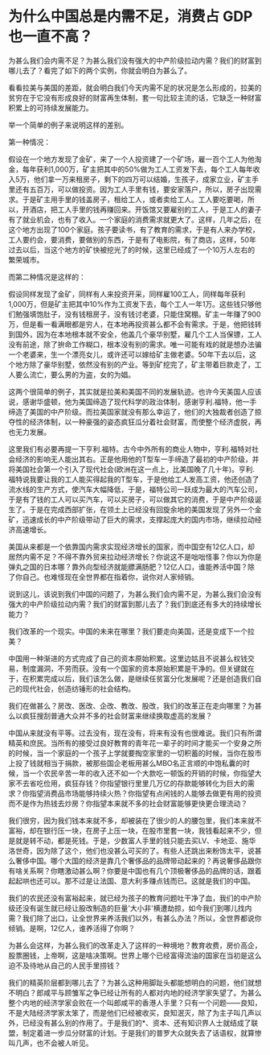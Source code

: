 # 为什么中国总是内需不足，消费占 GDP 也一直不高？

为甚么我们会内需不足？为甚么我们没有强大的中产阶级拉动内需？我们的财富到哪儿去了？看完了如下的两个实例，你就会明白为甚么了。

看看拉美与美国的差距，就会明白我们今天内需不足的状况是怎么形成的，拉美的贫穷在于它没有形成良好的财富再生体制，套一句比较主流的话，它缺乏一种财富积累上的可持续发展能力。

举一个简单的例子来说明这样的差别。

第一种情况：

假设在一个地方发现了金矿，来了一个人投资建了一个矿场，雇一百个工人为他淘金，每年获利1,000万，矿主把其中的50%做为工人工资发下去，每个工人每年收入5万，他们拿一万来租房子，剩下的四万可以结婚，生孩子，成家立业，矿主手里还有五百万，可以做投资。因为工人手里有钱，要安家落户，所以，房子出现需求。于是矿主用手里的钱盖房子，租给工人，或者卖给工人。工人要吃要喝，所以，开酒店，把工人手里的钱再赚回来。开饭馆又要雇别的工人，于是工人的妻子有了就业机会，也有了收入。一个家庭的消费需求就更大了。这样，几年之后，在这个地方出现了100个家庭。孩子要读书，有了教育的需求，于是有人来办学校，工人要约会，要消费，要做别的东西，于是有了电影院，有了商店，这样，50年过去以后，当这个地方的矿快被挖光了的时候，这里已经成了一个10万人左右的繁荣城市。

而第二种情况是这样的：

假设同样发现了金矿，同样有人来投资开采，同样雇100工人，同样每年获利1,000万，但是矿主把其中10%作为工资发下去，每个工人一年1万。这些钱只够他们勉强填饱肚子，没有钱租房子，没有钱讨老婆，只能住窝棚。矿主一年赚了900万，但是看一看满眼都是穷人，在本地再投资甚么都不会有需求。于是，他把钱转到国外，因为在本地根本就不安全，他盖几个豪华别墅，雇几个工人当保镖，工人没有前途，除了拚命工作糊口，根本没有别的需求。唯一可能有戏的就是想办法骗一个老婆来，生一个漂亮女儿，或许还可以嫁给矿主做老婆。50年下去以后，这个地方除了豪华别墅，依然没有别的产业。等到矿挖完了，矿主带着巨款走了，工人要么流亡，要么男的为盗，女的为娼。

这两个很简单的例子，其实就是拉美和美国不同的发展轨迹。也许今天美国人应该说，感谢华盛顿，他为美国缔造了现代科学的政治体制，感谢亨利.福特，他一手缔造了美国的中产阶级。而拉美国家就没有那么幸运了，他们的大独裁者创造了掠夺性的经济体制，以一种豪强的姿态疯狂瓜分着社会财富，而使整个经济虚脱，再也无力发展。

这里我们有必要再提一下亨利.福特。古今中外所有的商业人物中，亨利.福特对社会经济的影响无人能出其右。正是他用他的T型车一手缔造了最初的中产阶级，并将美国社会第一个引入了现代社会(欧洲在这一点上，比美国晚了几十年)。亨利.福特说我要让我的工人能买得起我的T型车，于是他给工人发高工资，他还创造了流水线的生产方式，使汽车大幅降低，于是，福特公司一跃成为最大的汽车公司，于是有了钱的工人可以买汽车，可以买房子，可以做其它的消费，于是中产阶级诞生了。于是在完成西部扩张，在领土上已经没有回旋余地的美国发现了另外一个金矿，迅速成长的中产阶级带动了巨大的需求，支撑起庞大的国内市场，继续拉动经济高速增长。

美国从来都是一个依靠国内需求实现经济增长的国家，而中国空有12亿人口，却居然内需不足？不得不靠外贸来拉动经济增长？你说这不是咄咄怪事？你以为你是弹丸之国的日本哪？靠外向型经济就能膘满肠肥？12亿人口，谁能养活中国？除了你自己。也难怪现在全世界都在指着你，说你对人家倾销。

说到这儿，该说到我们中国的问题了，为甚么我们会内需不足，为甚么我们会没有强大的中产阶级拉动内需？我们的财富到那儿去了？我们到底还有多大的持续增长能力？

我们改革的一个现实。中国的未来在哪里？我们要走向美国，还是变成下一个拉美？

中国用一种渐进的方式完成了自己的资本原始积累。这里边姑且不说甚么权钱交易，制度漏洞，不劳而获。没有一个国家的资本原始积累是干净的。但关键就在于，在积累完成以后，我们该怎么做，是继续任贫富分化发展呢？还是创造我们自己的现代社会，创造纺锤形的社会结构。

我们在做甚么？房改、医改、企改、教改、股改，我们的改革正在走向哪里？为甚么以疯狂搜刮普通大众并不多的社会财富来继续换取虚高的发展？

中国从来就没有平等。过去没有，现在没有，将来有没有也很难说。我们只有所谓精英和庶民。当所有的接受过良好教育的青年花一辈子的时间才能买一个安身之所的时候，当一个家庭的一个孩子上学就要掏空家里的一切积蓄的时候，当你在股市上投了钱就相当于捐款，被那些国企老板用甚么MBO名正言顺的中饱私囊的时候，当一个农民辛苦一年的收入还不如一个大款吃一顿饭的开销的时候，你指望大家不去省吃俭用，疯狂存钱？你指望银行里里几万亿的存款能够转化为巨大的需求？你指望消费品市场能够持续火热？你指望有点闲钱的人能够去做更有用的投资而不是作为热钱去炒房？你指望本来就不多的社会财富能够更快更合理流动？

我们很穷，因为我们钱本来就不多，却被装在了很少的人的腰包里，我们本来就不富裕，却在银行压一块，在房子上压一块，在股市里套一块，我钱看起来不少，但是就是转不动，都是死钱。于是，少数富人手里的钱只能去买LV、卡地亚、施华洛世奇，因为除了这个，他们也没甚么可买的了。有些人还跳出来粉饰太平，说甚么奢侈中国。哪个大国的经济是靠几个奢侈品的品牌带动起来的？再说奢侈品跟你有啥关系啊？你瞎激动甚么啊？你要是中国也有几个顶极奢侈品的品牌的话，跟着起起哄也还可以。那不过是让法国、意大利多赚点钱而已。这就是我们的中国。

我们的农民还没有富裕起来，就已经为孩子的教育问题吐干净了血，我们的中产阶级还没有诞生就已经让股改制造的巨量'大小非'横遭劫掠，如今我们到哪儿找内需？我们除了出口，让全世界来养活我们以外，有甚么办法？所以，全世界都说你倾销。是啊，12亿人，谁养活得了你啊？

为甚么会这样，为甚么我们的改革走入了这样的一种境地？教育收费，房价高企，股票圈钱，上帝啊，这是啥决策啊。世界上哪个已经富得流油的国家在当初是这么迫不及待地从自己的人民手里捞钱？

我们的精英阶层都到哪儿去了？为甚么这种用脚趾头都能想明白的问题，他们就想不明白？郎咸平与顾雏军之争已经让所有的人都对内地的经济学家失望了。为甚么整个内地的经济学家会败在一个叫郎咸平的香港人手里？只有一个问题——良知，不是大陆经济学家太笨了，而是他们已经被收买，良知泯灭，除了为主子叫几声以外，已经没有甚么别的作用了。于是我们的*、资本、还有知识界人士就结成了联盟，制定着进一步瓜分财富的计划。于是我们的普罗大众就失去了话语权，就算惨叫几声，也不会被人听见。
